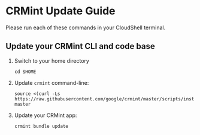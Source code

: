 # CRMint Update Guide

Please run each of these commands in your CloudShell terminal.

## Update your CRMint CLI and code base

1.  Switch to your home directory

    ```shell
    cd $HOME
    ```

1.  Update `crmint` command-line:

    ```shell
    source <(curl -Ls https://raw.githubusercontent.com/google/crmint/master/scripts/install.sh) master
    ```

1. Update your CRMint app:

    ```shell
    crmint bundle update
    ```
